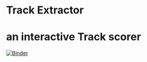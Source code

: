 # Track Extractor
# an interactive Track scorer
[![Binder](https://mybinder.org/badge_logo.svg)](https://mybinder.org/v2/gh/rmcrae/Track-Code/HEAD?labpath=Track+Extractor.ipynb)
